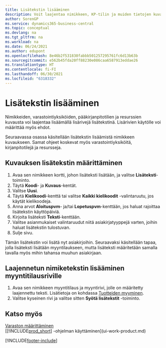 ```yaml
---
title: Lisätekstin lisääminen
description: Voit laajentaa nimikkeen, KP-tilin ja muiden tietojen kuvauksena käytettävää vakiotekstiä lisäämällä ylimääräisiä rivejä.
author: SorenGP
ms.service: dynamics365-business-central
ms.topic: conceptual
ms.devlang: na
ms.tgt_pltfrm: na
ms.workload: na
ms.date: 06/24/2021
ms.author: edupont
ms.openlocfilehash: 8e46b2f531830fabbb501257295761fc6d13b63b
ms.sourcegitcommit: e562b45fda20ff88230e086caa6587913eddae26
ms.translationtype: HT
ms.contentlocale: fi-FI
ms.lasthandoff: 06/30/2021
ms.locfileid: "6318332"
---
```

# <a name="add-extended-text"></a>Lisätekstin lisääminen

Nimikkeiden, varastointiyksiköiden, pääkirjanpitotilien ja resurssien kuvausta voi laajentaa lisäämällä lisärivejä lisätekstinä. Lisärivien käytölle voi määrittää myös ehdot.  

Seuraavassa osassa käsitellään lisätekstin lisäämistä nimikkeen kuvaukseen. Samat ohjeet koskevat myös varastointiyksiköitä, kirjanpitotilejä ja resursseja.  

## <a name="to-define-extended-text-for-an-description"></a>Kuvauksen lisätekstin määrittäminen

1. Avaa sen nimikkeen kortti, johon lisäteksti lisätään, ja valitse **Lisäteksti**-toiminto.
2. Täytä **Koodi**- ja **Kuvaus**-kentät.
3. Valitse **Uusi**.
4. Täytä **Kielikoodi**-kenttä tai valitse **Kaikki kielikoodit** -valintaruutu, jos käytät kielikoodeja.
5. Anna arvot **Aloituspvm**- ja/tai **Lopetuspvm**-kenttään, jos haluat rajoittaa lisätekstin käyttöpäiviä.
6. Kirjoita lisäteksti **Teksti**-kenttään.
7. Valitse asianmukaiset valintaruudut niitä asiakirjatyyppejä varten, joihin haluat lisätekstin tulostuvan.
8. Sulje sivu.

Tämän lisätekstin voi lisätä nyt asiakirjoihin. Seuraavaksi käsitellään tapaa, jolla lisäteksti lisätään myyntilaukseen, mutta lisäteksti määritetään samalla tavalla myös mihin tahansa muuhun asiakirjaan.  

## <a name="to-add-an-extended-item-text-on-a-sales-order-line"></a>Laajennetun nimiketekstin lisääminen myyntitilausriville

1. Avaa sen nimikkeen myyntitilaus ja myyntirivi, jolle on määritetty laajennettu teksti. Lisätietoja on kohdassa [Tuotteiden myyminen](sales-how-sell-products.md).
2. Valitse kyseinen rivi ja valitse sitten **Syötä lisätekstit** -toiminto.

## <a name="see-also"></a>Katso myös

[Varaston määrittäminen](inventory-setup-inventory.md)  
[[!INCLUDE[prod_short](includes/prod_short.md)] -ohjelman käyttäminen](ui-work-product.md)


[!INCLUDE[footer-include](includes/footer-banner.md)]